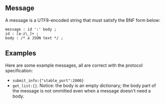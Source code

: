 ## Message

A message is a UTF8-encoded string that must satisfy the BNF form below:

```ebnf
message : id ':' body ;
id : [a-z\_]+ ;
body : /* a JSON text */ ;
```

## Examples

Here are some example messages, all are correct with the protocol specification:
- `submit_info:{"stable_port":2000}`
- `get_list:{}`. Notice: the body is an empty dictionary; the body part of the message is not ommitted even when a message doesn't need a body.
